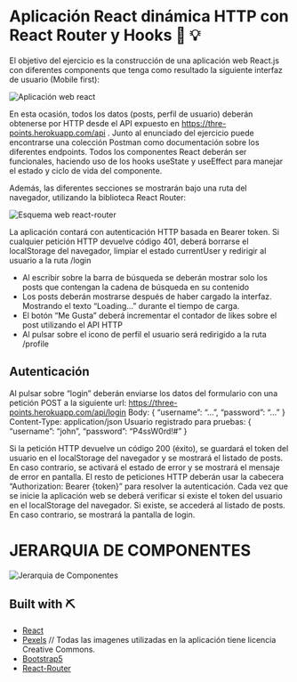 # Aplicación React  dinámica HTTP con React Router  y Hooks 🔗 💡


El objetivo del ejercicio es la construcción de una aplicación web React.js con diferentes components que 
tenga como resultado la siguiente interfaz de usuario (Mobile first):

![Aplicación web react](https://i.imgur.com/77Xn2An.jpg)

En esta ocasión, todos los datos (posts, perfil de usuario) deberán obtenerse por HTTP desde el API 
expuesto en https://thre-points.herokuapp.com/api . Junto al enunciado del ejercicio puede encontrarse 
una colección Postman como documentación sobre los diferentes endpoints.
Todos los componentes React deberán ser funcionales, haciendo uso de los hooks useState y useEffect 
para manejar el estado y ciclo de vida del componente.


Además, las diferentes secciones se mostrarán bajo una ruta del navegador, utilizando la biblioteca React 
Router:

![Esquema web react-router](https://i.imgur.com/ES5OdMj.jpg)

La aplicación contará con autenticación HTTP basada en Bearer token.
Si cualquier petición HTTP devuelve código 401, deberá borrarse el localStorage del navegador, limpiar el 
estado currentUser y redirigir al usuario a la ruta /login
- Al escribir sobre la barra de búsqueda se deberán mostrar solo los posts que contengan la cadena 
de búsqueda en su contenido
- Los posts deberán mostrarse después de haber cargado la interfaz. Mostrando el texto 
“Loading…” durante el tiempo de carga.
- El botón “Me Gusta” deberá incrementar el contador de likes sobre el post utilizando el API HTTP
- Al pulsar sobre el icono de perfil el usuario será redirigido a la ruta /profile

## Autenticación

Al pulsar sobre “login” deberán enviarse los datos del formulario con una petición POST a la siguiente url: 
https://three-points.herokuapp.com/api/login
Body: { “username”: “…”, “password”: “…” }
Content-Type: application/json
Usuario registrado para pruebas:
{ “username”: “john”, “password”: “P4ssW0rd!#” }

Si la petición HTTP devuelve un código 200 (éxito), se guardará el token del usuario en el localStorage del 
navegador y se mostrará el listado de posts. En caso contrario, se activará el estado de error y se mostrará 
el mensaje de error en pantalla.
El resto de peticiones HTTP deberán usar la cabecera “Authorization: Bearer {token}” para resolver la 
autenticación.
Cada vez que se inicie la aplicación web se deberá verificar si existe el token del usuario en el localStorage 
del navegador. Si existe, se accederá al listado de posts. En caso contrario, se mostrará la pantalla de login. 

# JERARQUIA DE COMPONENTES

![Jerarquia de Componentes](https://i.imgur.com/MxpPiN8.jpg)

## Built with ⛏
- [React](https://es.reactjs.org/)
- [Pexels](https://pexels.com/) // Todas las imagenes utilizadas en la aplicación tiene licencia Creative Commons.
- [Bootstrap5](https://https://getbootstrap.com/)
- [React-Router](https://reactrouter.com/)




